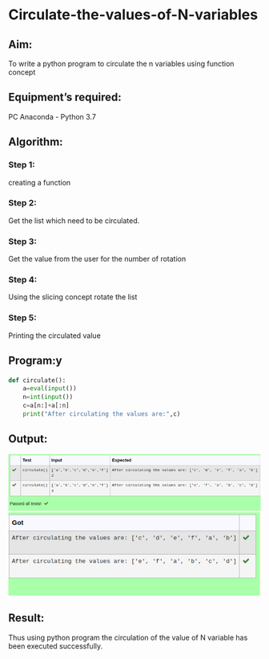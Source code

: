 # Circulate-the-values-of-N-variables
## Aim:
To write a python program to circulate the n variables using function concept
## Equipment’s required:
PC
Anaconda - Python 3.7
## Algorithm: 
### Step 1: 
creating a function
### Step 2:
Get the list which need to be circulated.
### Step 3: 
Get the value from the user for the number of rotation
### Step 4: 
Using the slicing concept rotate the list

### Step 5: 
Printing the circulated value
## Program:y
~~~py
def circulate():
    a=eval(input())
    n=int(input())
    c=a[n:]+a[:n]
    print("After circulating the values are:",c)
~~~

## Output:
![circulating n variable](/c1.png)
![circulating got](/circulaing.png)

## Result:
Thus using python program the circulation of the value of N variable has been executed successfully.